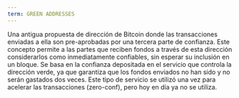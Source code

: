 ```yaml
---
term: GREEN ADDRESSES
---
```


Una antigua propuesta de dirección de Bitcoin donde las transacciones enviadas a ella son pre-aprobadas por una tercera parte de confianza. Este concepto permite a las partes que reciben fondos a través de esta dirección considerarlos como inmediatamente confiables, sin esperar su inclusión en un bloque. Se basa en la confianza depositada en el servicio que controla la dirección verde, ya que garantiza que los fondos enviados no han sido y no serán gastados dos veces. Este tipo de servicio se utilizó una vez para acelerar las transacciones (zero-conf), pero hoy en día ya no se utiliza.
